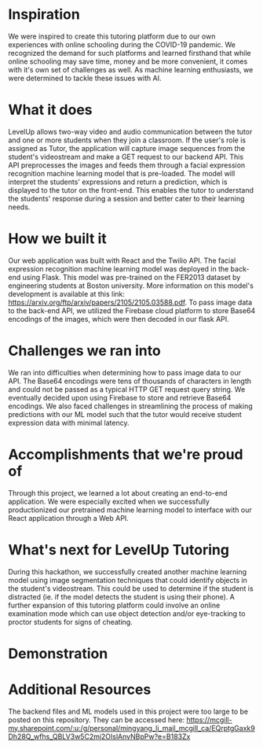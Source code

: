 # Inspiration
We were inspired to create this tutoring platform due to our own experiences with online schooling during the COVID-19 pandemic. We recognized the demand for such platforms and learned firsthand that while online schooling may save time, money and be more convenient, it comes with it's own set of challenges as well. As machine learning enthusiasts, we were determined to tackle these issues with AI.

# What it does
LevelUp allows two-way video and audio communication between the tutor and one or more students when they join a classroom. If the user's role is assigned as Tutor, the application will capture image sequences from the student's videostream and make a GET request to our backend API. This API preprocesses the images and feeds them through a facial expression recognition machine learning model that is pre-loaded. The model will interpret the students' expressions and return a prediction, which is displayed to the tutor on the front-end. This enables the tutor to understand the students' response during a session and better cater to their learning needs.

# How we built it
Our web application was built with React and the Twilio API. The facial expression recognition machine learning model was deployed in the back-end using Flask. This model was pre-trained on the FER2013 dataset by engineering students at Boston university. More information on this model's development is available at this link: https://arxiv.org/ftp/arxiv/papers/2105/2105.03588.pdf. To pass image data to the back-end API, we utilized the Firebase cloud platform to store Base64 encodings of the images, which were then decoded in our flask API.

# Challenges we ran into
We ran into difficulties when determining how to pass image data to our API. The Base64 encodings were tens of thousands of characters in length and could not be passed as a typical HTTP GET request query string. We eventually decided upon using Firebase to store and retrieve Base64 encodings. We also faced challenges in streamlining the process of making predictions with our ML model such that the tutor would receive student expression data with minimal latency.

# Accomplishments that we're proud of
Through this project, we learned a lot about creating an end-to-end application. We were especially excited when we successfully productionized our pretrained machine learning model to interface with our React application through a Web API.

# What's next for LevelUp Tutoring
During this hackathon, we successfully created another machine learning model using image segmentation techniques that could identify objects in the student's videostream. This could be used to determine if the student is distracted (ie. if the model detects the student is using their phone). A further expansion of this tutoring platform could involve an online examination mode which can use object detection and/or eye-tracking to proctor students for signs of cheating.

# Demonstration


# Additional Resources
The backend files and ML models used in this project were too large to be posted on this repository. They can be accessed here: https://mcgill-my.sharepoint.com/:u:/g/personal/mingyang_li_mail_mcgill_ca/EQrptgGaxk9Dh28Q_wfhs_QBLV3w5C2mj2OIslAnvNBpPw?e=B183Zx
